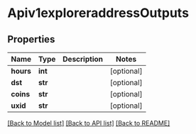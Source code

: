 # Apiv1exploreraddressOutputs

## Properties
Name | Type | Description | Notes
------------ | ------------- | ------------- | -------------
**hours** | **int** |  | [optional] 
**dst** | **str** |  | [optional] 
**coins** | **str** |  | [optional] 
**uxid** | **str** |  | [optional] 

[[Back to Model list]](../README.md#documentation-for-models) [[Back to API list]](../README.md#documentation-for-api-endpoints) [[Back to README]](../README.md)



